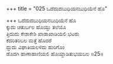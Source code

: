 +++
title = "025 ಒದೆದುದಬುಧಿಯನಬುಧಿಯೆನೆ ಹೊ"

+++
ಒದೆದುದಬುಧಿಯನಬುಧಿಯೆನೆ ಹೊ  
ಕ್ಕುದು ಚತುರ್ಬಲ ಹೊಯ್ದು ತಲೆಯೊ  
ತ್ತಿದುದು ಕೇಶಾಕೇಶಿ ಖಾಡಾಖಾಡಿಯಲಿ ಭಟರು  
ಕೆದರಿತರಿಬಲ ಮತ್ತೆ ಹೊದರೆ  
ದ್ದುದು ವಿಘಾತಿಯಲಳಿದು ಹುರಿಗೊಂ  
ಡೊದಗಿ ಹಾಣಾಹಾಣಿಯಲಿ ಹೊಯ್ದಾಡಿತುಭಯಬಲ    ॥25॥
